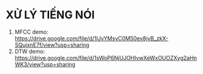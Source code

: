# XỬ LÝ TIẾNG NÓI
1. MFCC demo: https://drive.google.com/file/d/1IJvYMsyC0M50ev8jvB_zkX-SQujxnE7f/view?usp=sharing
2. DTW demo: https://drive.google.com/file/d/1sWoP6NjUJOHIvwXeWxOUOZXvg2aHnWK3/view?usp=sharing
